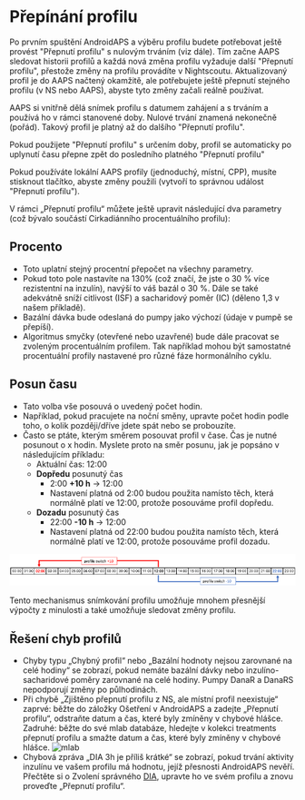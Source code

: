 # Přepínání profilu

Po prvním spuštění AndroidAPS a výběru profilu budete potřebovat ještě provést "Přepnutí profilu" s nulovým trváním (viz dále). Tím začne AAPS sledovat historii profilů a každá nová změna profilu vyžaduje další "Přepnutí profilu", přestože změny na profilu provádíte v Nightscoutu. Aktualizovaný profil je do AAPS načtený okamžitě, ale potřebujete ještě přepnutí stejného profilu (v NS nebo AAPS), abyste tyto změny začali reálně používat.

AAPS si vnitřně dělá snímek profilu s datumem zahájení a s trváním a používá ho v rámci stanovené doby. Nulové trvání znamená nekonečně (pořád). Takový profil je platný až do dalšího "Přepnutí profilu".

Pokud použijete "Přepnutí profilu" s určením doby, profil se automaticky po uplynutí času přepne zpět do posledního platného "Přepnutí profilu"

Pokud používáte lokální AAPS profily (jednoduchý, místní, CPP), musíte stisknout tlačítko, abyste změny použili (vytvoří to správnou událost "Přepnutí profilu").

V rámci „Přepnutí profilu“ můžete ještě upravit následující dva parametry (což bývalo součástí Cirkadiánního procentuálního profilu):

## Procento

* Toto uplatní stejný procentní přepočet na všechny parametry. 
* Pokud toto pole nastavíte na 130% (což značí, že jste o 30 % více rezistentní na inzulín), navýší to váš bazál o 30 %. Dále se také adekvátně sníží citlivost (ISF) a sacharidový poměr (IC) (děleno 1,3 v našem příkladě). 
* Bazální dávka bude odeslaná do pumpy jako výchozí (údaje v pumpě se přepíší). 
* Algoritmus smyčky (otevřené nebo uzavřené) bude dále pracovat se zvoleným procentuálním profilem. Tak například mohou být samostatné procentuální profily nastavené pro různé fáze hormonálního cyklu.

## Posun času

* Tato volba vše posouvá o uvedený počet hodin. 
* Například, pokud pracujete na noční směny, upravte počet hodin podle toho, o kolik později/dříve jdete spát nebo se probouzíte.
* Často se ptáte, kterým směrem posouvat profil v čase. Čas je nutné posunout o x hodin. Myslete proto na směr posunu, jak je popsáno v následujícím příkladu: 
  * Aktuální čas: 12:00
  * **Dopředu** posunutý čas 
    * 2:00 **+10 h** -> 12:00
    * Nastavení platná od 2:00 budou použita namísto těch, která normálně platí ve 12:00, protože posouváme profil dopředu.
  * **Dozadu** posunutý čas 
    * 22:00 **-10 h** -> 12:00
    * Nastavení platná od 22:00 budou použita namísto těch, která normálně platí ve 12:00, protože posouváme profil dozadu.

![Směry posunu profilu v čase](../images/ProfileSwitch_PlusMinus.png)

Tento mechanismus snímkování profilu umožňuje mnohem přesnější výpočty z minulosti a také umožňuje sledovat změny profilu.

## Řešení chyb profilů

* Chyby typu „Chybný profil“ nebo „Bazální hodnoty nejsou zarovnané na celé hodiny“ se zobrazí, pokud nemáte bazální dávky nebo inzulíno-sacharidové poměry zarovnané na celé hodiny. Pumpy DanaR a DanaRS nepodporují změny po půlhodinách.
* Při chybě „Zjištěno přepnutí profilu z NS, ale místní profil neexistuje“ zaprvé: běžte do záložky Ošetření v AndroidAPS a zadejte „Přepnutí profilu“, odstraňte datum a čas, které byly zmíněny v chybové hlášce. Zadruhé: běžte do své mlab databáze, hledejte v kolekci treatments přepnutí profilu a smažte datum a čas, které byly zmíněny v chybové hlášce. ![mlab](https://files.gitter.im/MilosKozak/AndroidAPS/I5am/image.png)
* Chybová zpráva „DIA 3h je příliš krátké“ se zobrazí, pokud trvání aktivity inzulínu ve vašem profilu má hodnotu, jejíž přesnosti AndroidAPS nevěří. Přečtěte si o Zvolení správného [DIA](http://www.diabettech.com/insulin/why-we-are-regularly-wrong-in-the-duration-of-insulin-action-dia-times-we-use-and-why-it-matters/), upravte ho ve svém profilu a znovu proveďte „Přepnutí profilu“.